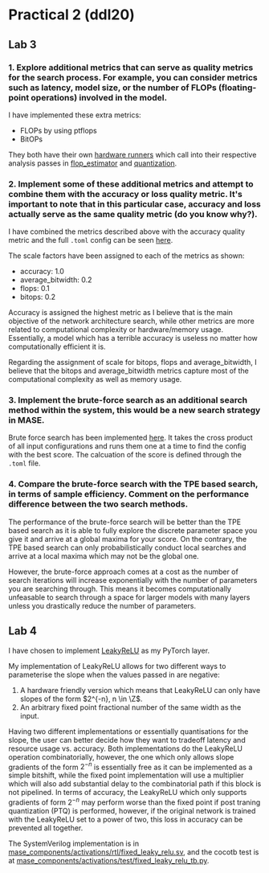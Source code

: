 # Practical 2 (ddl20)


## Lab 3
### 1. Explore additional metrics that can serve as quality metrics for the search process. For example, you can consider metrics such as latency, model size, or the number of FLOPs (floating-point operations) involved in the model.

I have implemented these extra metrics:
- FLOPs by using ptflops
- BitOPs
<!-- - Latency Estimation -->

They both have their own [hardware runners](../machop/chop/actions/search/strategies/runners/hardware/) which call into their respective analysis passes in [flop_estimator](../machop/chop/passes/graph/analysis/flop_estimator/ptflops.py) and [quantization](../machop/chop/passes/graph/analysis/quantization/calculate_bitops.py).

### 2. Implement some of these additional metrics and attempt to combine them with the accuracy or loss quality metric. It's important to note that in this particular case, accuracy and loss actually serve as the same quality metric (do you know why?).

I have combined the metrics described above with the accuracy quality metric and
the full `.toml` config can be seen [here](../coursework/lab3/jsc_my_search.toml).

The scale factors have been assigned to each of the metrics as shown:
- accuracy: 1.0
- average_bitwidth: 0.2
- flops: 0.1
- bitops: 0.2

Accuracy is assigned the highest metric as I believe that is the main objective
of the network architecture search, while other metrics are more related to
computational complexity or hardware/memory usage. Essentially, a model which
has a terrible accuracy is useless no matter how computationally efficient it is.

Regarding the assignment of scale for bitops, flops and average_bitwidth, I
believe that the bitops and average_bitwidth metrics capture most of the computational
complexity as well as memory usage.

### 3. Implement the brute-force search as an additional search method within the system, this would be a new search strategy in MASE.

Brute force search has been implemented [here](../machop/chop/actions/search/strategies/brute_force.py). It takes the cross product of all input configurations and runs them one at a time to find the config with the best score. The calcuation of the score is defined through the `.toml` file.

### 4. Compare the brute-force search with the TPE based search, in terms of sample efficiency. Comment on the performance difference between the two search methods.

The performance of the brute-force search will be better than the TPE based
search as it is able to fully explore the discrete parameter space you give it
and arrive at a global maxima for your score. On the contrary, the TPE based
search can only probabilistically conduct local searches and arrive at a local
maxima which may not be the global one.

However, the brute-force approach comes at a cost as the number of search
iterations will increase exponentially with the number of parameters you are
searching through. This means it becomes computationally unfeasable to search
through a space for larger models with many layers unless you drastically reduce
the number of parameters.

## Lab 4

I have chosen to implement [LeakyReLU](https://pytorch.org/docs/stable/generated/torch.nn.LeakyReLU.html#torch.nn.LeakyReLU) as my PyTorch layer.

My implementation of LeakyReLU allows for two different ways to parameterise the
slope when the values passed in are negative:
1. A hardware friendly version which means that LeakyReLU can only have slopes of the form $2^{-n}, n \in \Z$.
2. An arbitrary fixed point fractional number of the same width as the input.

Having two different implementations or essentially quantisations for the slope, the user can better decide how they want to tradeoff latency and resource usage vs. accuracy. Both implementations do the LeakyReLU operation combinatorially, however, the one which only allows slope gradients of the form $2^{-n}$ is essentially free as it can be implemented as a simple bitshift, while the fixed point implementation will use a multiplier which will also add substantial delay to the combinatorial path if this block is not pipelined. In terms of accuracy, the LeakyReLU which only supports gradients of form $2^{-n}$ may perform worse than the fixed point if post traning quantization (PTQ) is performed, however, if the original network is trained with the LeakyReLU set to a power of two, this loss in accuracy can be prevented all together.

The SystemVerilog implementation is in [mase_components/activations/rtl/fixed_leaky_relu.sv](../machop/mase_components/activations/rtl/fixed_leaky_relu.sv), and the cocotb test is at [mase_components/activations/test/fixed_leaky_relu_tb.py](../machop/mase_components/activations/test/fixed_leaky_relu_tb.py).

